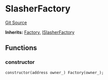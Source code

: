 # SlasherFactory
[Git Source](https://github.com/symbioticfi/core/blob/45a7dbdd18fc5ac73ecf7310fc6816999bb8eef3/src/contracts/SlasherFactory.sol)

**Inherits:**
[Factory](/Users/andreikorokhov/symbiotic/core/docs/autogen/src/src/contracts/common/Factory.sol/contract.Factory.md), [ISlasherFactory](/Users/andreikorokhov/symbiotic/core/docs/autogen/src/src/interfaces/ISlasherFactory.sol/interface.ISlasherFactory.md)


## Functions
### constructor


```solidity
constructor(address owner_) Factory(owner_);
```


